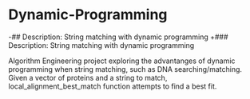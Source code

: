  # Dynamic-Programming
 -## Description: String matching with dynamic programming 
 +### Description: String matching with dynamic programming 
  
  Algorithm Engineering project exploring the advantanges of dynamic programming when string matching, such as DNA searching/matching. Given a vector of proteins and a string to match, local_alignment_best_match function attempts to find a best fit. 

